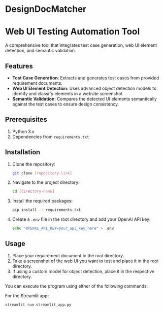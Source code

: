 # DesignDocMatcher

# Web UI Testing Automation Tool

A comprehensive tool that integrates test case generation, web UI element detection, and semantic validation.

## Features

- **Test Case Generation**: Extracts and generates test cases from provided requirement documents.
- **Web UI Element Detection**: Uses advanced object detection models to identify and classify elements in a website screenshot.
- **Semantic Validation**: Compares the detected UI elements semantically against the test cases to ensure design consistency.

## Prerequisites

1. Python 3.x
2. Dependencies from `requirements.txt`

## Installation

1. Clone the repository:

   ```bash
   git clone [repository-link]
   ```

2. Navigate to the project directory:

   ```bash
   cd [directory-name]
   ```

3. Install the required packages:

   ```bash
   pip install -r requirements.txt
   ```

4. Create a `.env` file in the root directory and add your OpenAI API key:
   ```bash
   echo "OPENAI_API_KEY=your_api_key_here" > .env
   ```

## Usage

1. Place your requirement document in the root directory.
2. Take a screenshot of the web UI you want to test and place it in the root directory.
3. If using a custom model for object detection, place it in the respective directory.

You can execute the program using either of the following commands:

For the Streamlit app:

```bash
streamlit run streamlit_app.py

```
